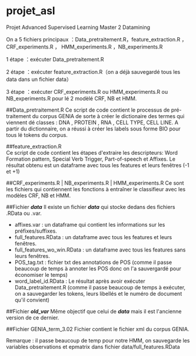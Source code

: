 # projet_asl
Projet Advanced Supervised Learning Master 2 Datamining

On a 5 fichiers principaux ：Data_pretraitement.R，feature_extraction.R ，CRF_experiments.R ， HMM_experiments.R ，NB_experiments.R

1 étape ：exécuter Data_pretraitement.R

2 étape ：exécuter feature_extraction.R（on a déjà sauvegardé tous les data dans un fichier data）

3 étape ：exécuter CRF_experiments.R ou HMM_experiments.R ou NB_experiments.R pour lé 2 modèlé CRF, NB et HMM.

##Data_pretraitement.R
Ce script de code contient le processus de pré-traitement du corpus GENIA de sorte à créer le dictionaire des termes qui viennent dé classes : DNA , PROTEIN , RNA , CELL TYPE, CELL LINE. A partir du dictionnaire, on a réussi à créer les labels sous forme BIO pour tous lé tokens du corpus.

##feature_extraction.R <br />
Ce script de code contient les étapes d'extraire les descripteurs: Word Formation pattern, Special Verb Trigger, Part-of-speech et Affixes. Le résultat obtenu est un dataframe avec tous les features et leurs fenêtres (-1 et +1)

##CRF_experiments.R | NB_experiments.R | HMM_experiments.R
Ce sont les fichiers qui contiennent les fonctions à entraîner le classifieur avec les modèles CRF, NB et HMM.

##Fichier ***data***
Il existe un fichier ***data*** qui stocke dedans des fichiers .RData ou .var.
- affixes.var : un dataframe qui contient les informations sur les préfixes/suffixes.
- full_features.RData : un dataframe avec tous les features et leurs fenêtres.
- full_features_wo_win.RData : un dataframe avec tous les features sans leurs fenêtres.
- POS_tag.txt : fichier txt des annotations de POS (comme il passe beaucoup de temps à annoter les POS donc on l'a sauvergardé pour économiser le temps)
- word_label_id.RData : Le résultat après avoir exécuter Data_pretraitement.R (comme il passe beaucoup de temps à exécuter, on a sauvegarder les tokens, leurs libellés et le numéro de document qu'il convient)

##Fichier ***old_var***
Même objectif que celui de ***data*** mais il est l'ancienne version de ce dernier.

##Fichier GENIA_term_3.02
Fichier contient le fichier xml du corpus GENIA.

Remarque : il passe beaucoup de temp pour notre HMM, on sauvegarde les variables observations et epmatrix dans fichier data/full_features.RData     
